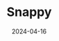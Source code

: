 ---  
layout: startup_page  
title: "Snappy"  
id: "snappy.com"  
permalink: "/snappysnappy.com04162024/"  
website: "https://www.snappy.com/"  
funding_round: "Series D"  
funding_amount: "$25M"  
investors: "Qumra Capital, 83North, Saban Ventures, Notable Capital, Hearst Ventures"  
about: "Snappy is a gifting platform that aims to simplify and enhance the gifting experience. It offers a curated marketplace of premium gifts, business integrations, and gamification features. Snappy serves both individual and corporate clients, aiming to foster gratitude and improve workplace connections."  
markets: "Gifting, Corporate gifting, Employee engagement, Enterprise Software, Gift, Gift Card"  
hq: "New York, New York, United States"  
founded_year: "2015"  
linkedin: "https://www.linkedin.com/company/snappy-app"  
twitter: "https://twitter.com/snappygift"  
instagram: ""  
facebook: "https://www.facebook.com/snappygifts"  
crunchbase: "https://www.crunchbase.com/organization/snappy-app"  
pitchbook: "https://pitchbook.com/profiles/company/152918-02"  

date_display: "16-Apr-2024"  
date: "2024-04-16"

# SEO Optimization  
meta_title: "Snappy - Series D Funding ($25M)"  
meta_description: "Snappy, Snappy is a gifting platform that aims to simplify and enhance the gifting experience. It offers a curated marketplace of premium gifts, business inte..."  
meta_keywords: "Snappy, Gifting, Corporate gifting, Employee engagement, Enterprise Software, Gift, Gift Card, Series D funding"  
canonical_url: "https://startup.projectstartups.com/snappysnappy.com04162024/"  
---